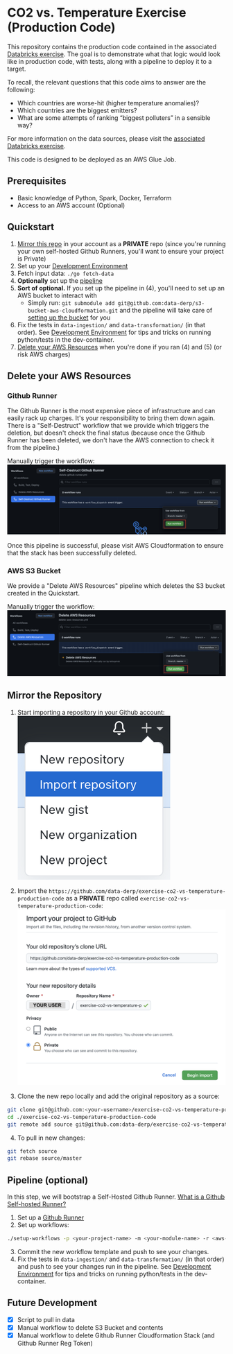 # CO2 vs. Temperature Exercise (Production Code)
This repository contains the production code contained in the associated [Databricks exercise](https://github.com/data-derp/exercise-co2-vs-temperature-databricks). The goal is to demonstrate what that logic would look like in production code, with tests, along with a pipeline to deploy it to a target.

To recall, the relevant questions that this code aims to answer are the following:
* Which countries are worse-hit (higher temperature anomalies)?
* Which countries are the biggest emitters?
* What are some attempts of ranking “biggest polluters” in a sensible way?

For more information on the data sources, please visit the [associated Databricks exercise](https://github.com/data-derp/exercise-co2-vs-temperature-databricks).

This code is designed to be deployed as an AWS Glue Job.

## Prerequisites
* Basic knowledge of Python, Spark, Docker, Terraform
* Access to an AWS account (Optional)

## Quickstart
1. [Mirror this repo](#mirror-the-repository) in your account as a **PRIVATE** repo (since you're running your own self-hosted Github Runners, you'll want to ensure your project is Private)
2. Set up your [Development Environment](./development-environment.md)
3. Fetch input data: `./go fetch-data`
4. **Optionally** set up the [pipeline](#pipeline-optional)
5. **Sort of optional.** If you set up the pipeline in (4), you'll need to set up an AWS bucket to interact with
   * Simply run: `git submodule add git@github.com:data-derp/s3-bucket-aws-cloudformation.git` and the pipeline will take care of [setting up the bucket](https://github.com/data-derp/s3-bucket-aws-cloudformation#setup) for you
6. Fix the tests in `data-ingestion/` and `data-transformation/` (in that order). See [Development Environment](./development-environment.md) for tips and tricks on running python/tests in the dev-container.
7. [Delete your AWS Resources](#delete-your-aws-resources) when you're done if you ran (4) and (5) (or risk AWS charges)

## Delete your AWS Resources
### Github Runner
The Github Runner is the most expensive piece of infrastructure and can easily rack up charges. It's your responsibility to bring them down again. There is a "Self-Destruct" workflow that we provide which triggers the deletion, but doesn't check the final status (because once the Github Runner has been deleted, we don't have the AWS connection to check it from the pipeline.) 

Manually trigger the workflow:
![delete-github-runner.png](./assets/delete-github-runner.png)

Once this pipeline is successful, please visit AWS Cloudformation to ensure that the stack has been successfully deleted.

### AWS S3 Bucket
We provide a "Delete AWS Resources" pipeline which deletes the S3 bucket created in the Quickstart. 

Manually trigger the workflow:
![delete-aws-resources.png](./assets/delete-aws-resources.png)

## Mirror the Repository
1. Start importing a repository in your Github account:  
   ![import-menu](./assets/import-menu.png)

2. Import the `https://github.com/data-derp/exercise-co2-vs-temperature-production-code` as a **PRIVATE** repo called `exercise-co2-vs-temperature-production-code`:
   ![import-form](./assets/import-form.png)

3. Clone the new repo locally and add the original repository as a source:
```bash
git clone git@github.com:<your-username>/exercise-co2-vs-temperature-production-code.git
cd ./exercise-co2-vs-temperature-production-code
git remote add source git@github.com:data-derp/exercise-co2-vs-temperature-production-code.git 
```

4. To pull in new changes:
```bash
git fetch source
git rebase source/master
```
## Pipeline (optional)
In this step, we will bootstrap a Self-Hosted Github Runner. [What is a Github Self-hosted Runner?](https://docs.github.com/en/actions/hosting-your-own-runners/about-self-hosted-runners)

1. Set up a [Github Runner](https://github.com/data-derp/github-runner-aws-cloudformation#setup)
2. Set up workflows:
```bash
./setup-workflows -p <your-project-name> -m <your-module-name> -r <aws-region>
```
3. Commit the new workflow template and push to see your changes.
4. Fix the tests in `data-ingestion/` and `data-transformation/` (in that order) and push to see your changes run in the pipeline. See [Development Environment](./development-environment.md) for tips and tricks on running python/tests in the dev-container.

## Future Development
- [x] Script to pull in data
- [x] Manual workflow to delete S3 Bucket and contents
- [x] Manual workflow to delete Github Runner Cloudformation Stack (and Github Runner Reg Token)
